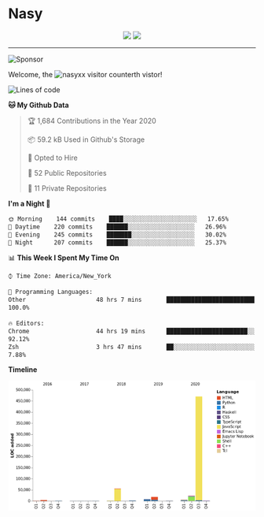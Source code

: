 # Nasy

<p align="center">
<img height="200" src="https://github-readme-stats.vercel.app/api?username=nasyxx&count_private=true&show_icons=true&theme=dracula&include_all_commits=true"/>
<img height="200" src="https://github-readme-stats.vercel.app/api/top-langs/?username=nasyxx&theme=dracula&hide=html,jupyter+notebook&count_private=true&show_icons=true"/>
</p>
  
----------------

![Sponsor](https://img.shields.io/static/v1.svg?label=Sponsor&message=%E2%9D%A4&logo=GitHub&style=flat&color=pink)
 
Welcome, the ![nasyxx visitor counter](https://count.getloli.com/get/@nasyxx?theme=rule34)th vistor!
 
<!--START_SECTION:waka-->
![Lines of code](https://img.shields.io/badge/From%20Hello%20World%20I%27ve%20Written-7.3%20million%20lines%20of%20code-blue)

**🐱 My Github Data** 

> 🏆 1,684 Contributions in the Year 2020
 > 
> 📦 59.2 kB Used in Github's Storage 
 > 
> 💼 Opted to Hire
 > 
> 📜 52 Public Repositories
 > 
> 🔑 11 Private Repositories 

**I'm a Night 🦉** 

```text
🌞 Morning    144 commits    ████░░░░░░░░░░░░░░░░░░░░░   17.65% 
🌆 Daytime    220 commits    ██████░░░░░░░░░░░░░░░░░░░   26.96% 
🌃 Evening    245 commits    ███████░░░░░░░░░░░░░░░░░░   30.02% 
🌙 Night      207 commits    ██████░░░░░░░░░░░░░░░░░░░   25.37%

```


📊 **This Week I Spent My Time On** 

```text
⌚︎ Time Zone: America/New_York

💬 Programming Languages: 
Other                    48 hrs 7 mins       █████████████████████████   100.0%

🔥 Editors: 
Chrome                   44 hrs 19 mins      ███████████████████████░░   92.12% 
Zsh                      3 hrs 47 mins       ██░░░░░░░░░░░░░░░░░░░░░░░   7.88%

```

**Timeline**

![Chart not found](https://github.com/nasyxx/nasyxx/blob/master/charts/bar_graph.png) 


<!--END_SECTION:waka-->

<!-- ![visitors](https://visitor-badge.laobi.icu/badge?page_id=nasyxx.nasyxx) -->
